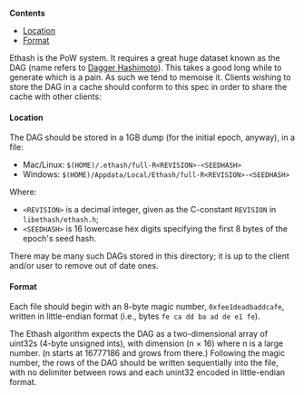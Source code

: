 <!-- START doctoc generated TOC please keep comment here to allow auto update -->
<!-- DON'T EDIT THIS SECTION, INSTEAD RE-RUN doctoc TO UPDATE -->
**Contents**

- [Location](#location)
- [Format](#format)

<!-- END doctoc generated TOC please keep comment here to allow auto update -->

Ethash is the PoW system. It requires a great huge dataset known as the DAG (name refers to [Dagger Hashimoto](https://github.com/ethereum/wiki/wiki/Dagger-Hashimoto)). This takes a good long while to generate which is a pain. As such we tend to memoise it. Clients wishing to store the DAG in a cache should conform to this spec in order to share the cache with other clients:

#### Location

The DAG should be stored in a 1GB dump (for the initial epoch, anyway), in a file:

- Mac/Linux: `$(HOME)/.ethash/full-R<REVISION>-<SEEDHASH>`
- Windows: `$(HOME)/Appdata/Local/Ethash/full-R<REVISION>-<SEEDHASH>`

Where:
 
- `<REVISION>` is a decimal integer, given as the C-constant `REVISION` in `libethash/ethash.h`;
- `<SEEDHASH>` is 16 lowercase hex digits specifying the first 8 bytes of the epoch's seed hash.

There may be many such DAGs stored in this directory; it is up to the client and/or user to remove out of date ones.

#### Format

Each file should begin with an 8-byte magic number, `0xfee1deadbaddcafe`, written in little-endian format (i.e., bytes `fe ca dd ba ad de e1 fe`).

The Ethash algorithm expects the DAG as a two-dimensional array of uint32s (4-byte unsigned ints), with dimension (n &times; 16) where n is a large number. (n starts at 16777186 and grows from there.) Following the magic number, the rows of the DAG should be written sequentially into the file, with no delimiter between rows and each unint32 encoded in little-endian format.